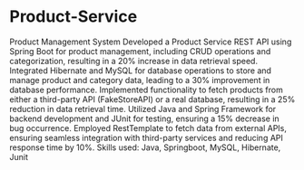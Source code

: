 # Product-Service
Product Management System
Developed a Product Service REST API using Spring Boot for product management, including CRUD operations and
categorization, resulting in a 20% increase in data retrieval speed.
Integrated Hibernate and MySQL for database operations to store and manage product and category data, leading to a 30%
improvement in database performance.
Implemented functionality to fetch products from either a third-party API (FakeStoreAPI) or a real database, resulting in a
25% reduction in data retrieval time.
Utilized Java and Spring Framework for backend development and JUnit for testing, ensuring a 15% decrease in bug
occurrence.
Employed RestTemplate to fetch data from external APIs, ensuring seamless integration with third-party services and
reducing API response time by 10%.
Skills used: Java, Springboot, MySQL, Hibernate, Junit